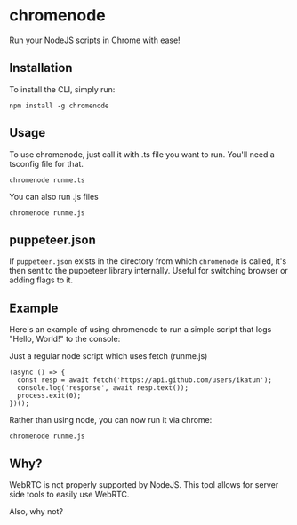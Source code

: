 # chromenode

Run your NodeJS scripts in Chrome with ease!

## Installation

To install the CLI, simply run:

```
npm install -g chromenode
```

## Usage

To use chromenode, just call it with .ts file you want to run. You'll need a tsconfig file for that.
```
chromenode runme.ts
```

You can also run .js files 
```
chromenode runme.js
```

## puppeteer.json
If `puppeteer.json` exists in the directory from which `chromenode` is called,
it's then sent to the puppeteer library internally.
Useful for switching browser or adding flags to it.

## Example

Here's an example of using chromenode to run a simple script that logs "Hello, World!" to the console:

Just a regular node script which uses fetch (runme.js)
```
(async () => {
  const resp = await fetch('https://api.github.com/users/ikatun');
  console.log('response', await resp.text());
  process.exit(0);
})();
```

Rather than using node, you can now run it via chrome:
```
chromenode runme.js
```

## Why?
WebRTC is not properly supported by NodeJS.
This tool allows for server side tools to easily use WebRTC.

Also, why not?
